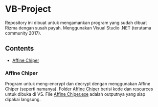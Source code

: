 # VB-Project

Repository ini dibuat untuk mengamankan program yang sudah dibuat Rizma dengan susah payah.
Menggunakan Visual Studio .NET (terutama community 2017).

## Contents
- [Affine Chiper](#affine-chiper)

### Affine Chiper
  Program untuk meng-encrypt dan decrypt dengan menggunakan Affine Chiper (seperti namanya).
  Folder [Affine Chiper](https://github.com/Ryudaa/VB-Project/tree/master/Affine%20Chiper) berisi kode dan resources untuk dibuka di VS. File [Affine Chiper.exe](https://github.com/Ryudaa/VB-Project/blob/master/Affine%20Chiper.exe) adalah outputnya yang siap dipakai langsung.
